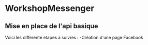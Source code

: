 # WorkshopMessenger
## Mise en place de l'api basique
Voici les differente etapes a suivres :
-Création d'une page Facebook
